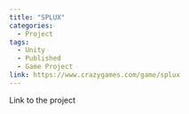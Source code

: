 ```yaml
---
title: "SPLUX"
categories:
  - Project
tags:
  - Unity
  - Published
  - Game Project
link: https://www.crazygames.com/game/splux
---
```


Link to the project